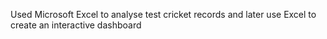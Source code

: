 Used Microsoft Excel to analyse test cricket records and later use Excel to create an interactive dashboard

